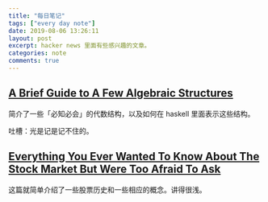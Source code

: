 ```yaml
---
title: "每日笔记"
tags: ["every day note"]
date: 2019-08-06 13:26:11
layout: post
excerpt: hacker news 里面有些感兴趣的文章。
categories: note
comments: true
---
```


## [A Brief Guide to A Few Algebraic Structures](https://argumatronic.com/posts/2019-06-21-algebra-cheatsheet.html) ##

简介了一些「必知必会」的代数结构，以及如何在 haskell 里面表示这些结构。

吐槽：光是记是记不住的。

## [Everything You Ever Wanted To Know About The Stock Market But Were Too Afraid To Ask](http://shashankr.me/2019/07/27/everything-you-ever-wanted-to-know-about-the-stock-market-but-were-too-afraid-to-ask.html) ##

这篇就简单介绍了一些股票历史和一些相应的概念。讲得很浅。

